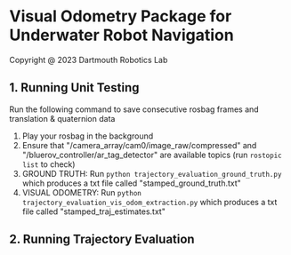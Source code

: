 # Visual Odometry Package for Underwater Robot Navigation
Copyright @ 2023 Dartmouth Robotics Lab

## 1. Running Unit Testing 
Run the following command to save consecutive rosbag frames and translation & quaternion data
1. Play your rosbag in the background
2. Ensure that "/camera_array/cam0/image_raw/compressed" and "/bluerov_controller/ar_tag_detector" are available topics (run `rostopic list` to check)
3. GROUND TRUTH: Run `python trajectory_evaluation_ground_truth.py` which produces a txt file called "stamped_ground_truth.txt"
4. VISUAL ODOMETRY: Run `python trajectory_evaluation_vis_odom_extraction.py` which produces a txt file called "stamped_traj_estimates.txt"

## 2. Running Trajectory Evaluation
